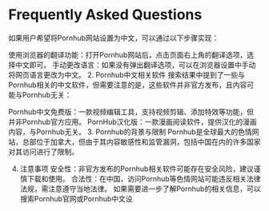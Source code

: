 # Frequently Asked Questions

如果用户希望将Pornhub网站设置为中文，可以通过以下步骤实现：

使用浏览器的翻译功能：打开Pornhub网站后，点击页面右上角的翻译选项，选择中文即可。
手动更改语言：如果没有弹出翻译选项，可以在浏览器设置中手动将网页语言更改为中文。
2. ‌Pornhub中文相关软件‌
搜索结果中提到了一些与Pornhub相关的中文软件，但需要注意的是，这些软件并非官方发布，且内容可能与Pornhub无关：

‌Pornhub中文免费版‌：一款视频编辑工具，支持视频剪辑、添加特效等功能，但并非Pornhub官方应用。
‌PornHub汉化版‌：一款漫画阅读软件，提供汉化的漫画内容，与Pornhub无关。
3. ‌Pornhub的背景与限制‌
Pornhub是全球最大的色情网站，总部位于加拿大，但由于其内容敏感性和监管漏洞，包括中国在内的许多国家对其访问进行了限制。

4. ‌注意事项‌
‌安全性‌：非官方发布的Pornhub相关软件可能存在安全风险，建议谨慎下载和使用。
‌合法性‌：在中国，访问Pornhub等色情网站可能违反相关法律法规，需注意遵守当地法律。
如果需要进一步了解Pornhub的相关信息，可以搜索Pornhub官网或Pornhub中文设
